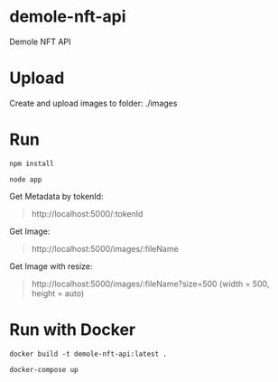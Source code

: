# demole-nft-api
Demole NFT API

# Upload
Create and upload images to folder: ./images

# Run
`npm install`

`node app`

Get Metadata by tokenId:
> http://localhost:5000/:tokenId
 
Get Image:
> http://localhost:5000/images/:fileName

Get Image with resize:
> http://localhost:5000/images/:fileName?size=500 (width = 500, height = auto)

# Run with Docker
`docker build -t demole-nft-api:latest .`

`docker-compose up`
